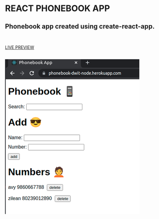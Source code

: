 # REACT PHONEBOOK APP

## Phonebook app created using create-react-app.
<br/>

<a href="https://phonebook-dwit-node.herokuapp.com/">LIVE PREVIEW</a>

<br/>
<img src="src/homepage.png"/>